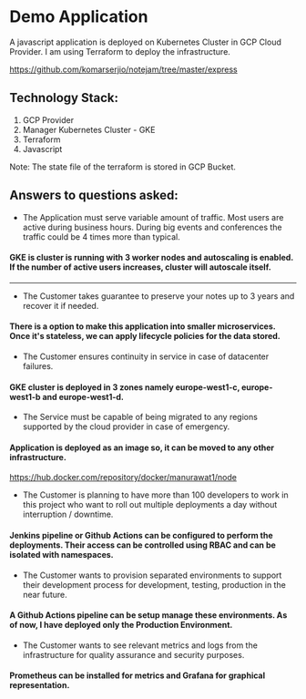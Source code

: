 # Demo Application

A javascript application is deployed on Kubernetes Cluster in GCP Cloud Provider. I am using Terraform to deploy the infrastructure.

https://github.com/komarserjio/notejam/tree/master/express

## Technology Stack:

1. GCP Provider
2. Manager Kubernetes Cluster - GKE
3. Terraform
4. Javascript

Note: The state file of the terraform is stored in GCP Bucket.

## Answers to questions asked:

* The Application must serve variable amount of traffic. Most users are active during business hours. During big
events and conferences the traffic could be 4 times more than typical.

#### GKE is cluster is running with 3 worker nodes and autoscaling is enabled. If the number of active users increases, cluster will autoscale itself.

_____________

* The Customer takes guarantee to preserve your notes up to 3 years and recover it if needed.

#### There is a option to make this application into smaller microservices. Once it's stateless, we can apply lifecycle policies for the data stored.

* The Customer ensures continuity in service in case of datacenter failures.

#### GKE cluster is deployed in 3 zones namely europe-west1-c, europe-west1-b and europe-west1-d.

* The Service must be capable of being migrated to any regions supported by the cloud provider in case of
emergency.

#### Application is deployed as an image so, it can be moved to any other infrastructure.

https://hub.docker.com/repository/docker/manurawat1/node

* The Customer is planning to have more than 100 developers to work in this project who want to roll out multiple
deployments a day without interruption / downtime.

#### Jenkins pipeline or Github Actions can be configured to perform the deployments. Their access can be controlled using RBAC and can be isolated with namespaces.

* The Customer wants to provision separated environments to support their development process for development,
testing, production in the near future.

#### A Github Actions pipeline can be setup manage these environments. As of now, I have deployed only the Production Environment.

* The Customer wants to see relevant metrics and logs from the infrastructure for quality assurance and security
purposes.

#### Prometheus can be installed for metrics and Grafana for graphical representation.
